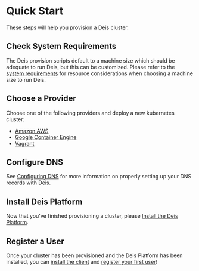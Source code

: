 # Quick Start

These steps will help you provision a Deis cluster.

## Check System Requirements

The Deis provision scripts default to a machine size which should be adequate to run Deis, but this can be customized. Please refer to the [system requirements][] for resource considerations when choosing a machine size to run Deis.

## Choose a Provider

Choose one of the following providers and deploy a new kubernetes cluster:

- [Amazon AWS](http://kubernetes.io/v1.1/docs/getting-started-guides/aws.html)
- [Google Container Engine](https://cloud.google.com/container-engine/docs/before-you-begin)
- [Vagrant](http://kubernetes.io/v1.1/docs/getting-started-guides/vagrant.html)

## Configure DNS

See [Configuring DNS][] for more information on properly setting up your DNS records with Deis.

## Install Deis Platform

Now that you've finished provisioning a cluster, please [Install the Deis Platform][install deis].

## Register a User

Once your cluster has been provisioned and the Deis Platform has been installed, you can
[install the client][client] and [register your first user][register]!

[client]: ../using-deis/installing-the-client.md
[configuring object storage]: configuring-object-storage.md
[configuring dns]: ../managing-deis/configuring-dns.md
[install deis]: installing-the-deis-platform.md
[register]: ../using-deis/registering-a-user.md
[system requirements]: system-requirements.md
